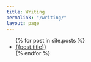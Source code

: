 ```yaml
---
title: Writing
permalink: "/writing/"
layout: page
---
```


<ul>
  {% for post in site.posts %}
  <li><a href="{{post.url}}">{{post.title}}</a></li>
  {% endfor %}
</ul>
